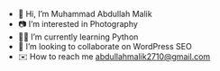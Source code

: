 - 👋 Hi, I’m Muhammad Abdullah Malik
- 📷 I’m interested in Photography
- 👨‍💻 I’m currently learning Python
- 🤝 I’m looking to collaborate on WordPress SEO
- ✉️ How to reach me abdullahmalik2710@gmail.com

<!---
AbdullahMalik27/AbdullahMalik27 is a ✨ special ✨ repository because its `README.md` (this file) appears on your GitHub profile.
You can click the Preview link to take a look at your changes.
--->
